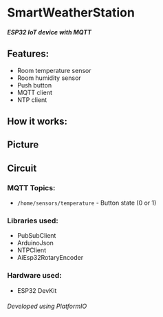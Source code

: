# SmartWeatherStation
##### ESP32 IoT device with MQTT
## Features:
- Room temperature sensor
- Room humidity sensor
- Push button
- MQTT client
- NTP client

## How it works:


## Picture

## Circuit


### MQTT Topics:
- `/home/sensors/temperature` - Button state (0 or 1)

### Libraries used:
- PubSubClient
- ArduinoJson
- NTPClient
- AiEsp32RotaryEncoder

### Hardware used:
- ESP32 DevKit



###### Developed using PlatformIO

